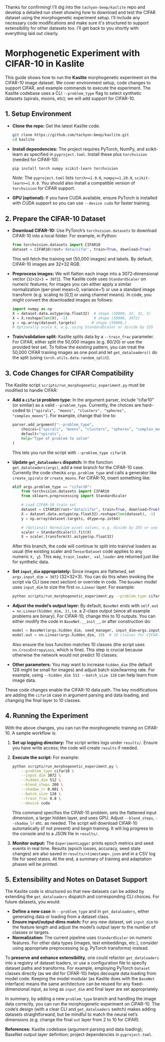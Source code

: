 Thanks for confirming! I’ll dig into the `tachyon-beep/kaslite` repo and develop a detailed run sheet showing how to download and test the CIFAR dataset using the morphogenetic experiment setup. I’ll include any necessary code modifications and make sure it's structured to support extensibility for other datasets too. I’ll get back to you shortly with everything laid out clearly.

# Morphogenetic Experiment with CIFAR-10 in Kaslite

This guide shows how to run the **Kaslite** morphogenetic experiment on the CIFAR-10 image dataset. We cover environment setup, code changes to support CIFAR, and example commands to execute the experiment. The Kaslite codebase uses a CLI `--problem_type` flag to select synthetic datasets (spirals, moons, etc); we will add support for CIFAR-10.

## 1. Setup Environment

* **Clone the repo:** Get the latest Kaslite code.

  ```bash
  git clone https://github.com/tachyon-beep/kaslite.git
  cd kaslite
  ```

* **Install dependencies:** The project requires PyTorch, NumPy, and scikit-learn as specified in `pyproject.toml`. Install these plus `torchvision` (needed for CIFAR-10):

  ```bash
  pip install torch numpy scikit-learn torchvision
  ```

  *Note:* The `pyproject.toml` lists `torch>=1.9.0`, `numpy>=1.20.0`, `scikit-learn>=1.0.0`. You should also install a compatible version of `torchvision` for CIFAR support.

* **GPU (optional):** If you have CUDA available, ensure PyTorch is installed with CUDA support so you can use `--device cuda` for faster training.

## 2. Prepare the CIFAR-10 Dataset

* **Download CIFAR-10:** Use PyTorch’s `torchvision.datasets` to download CIFAR-10 into a local folder. For example, in Python:

  ```python
  from torchvision.datasets import CIFAR10
  dataset = CIFAR10(root='data/cifar', train=True, download=True)
  ```

  This will fetch the training set (50,000 images) and labels. By default, CIFAR-10 images are 32×32 RGB.

* **Preprocess images:** We will flatten each image into a 3072‑dimensional vector (`32×32×3 = 3072`). The Kaslite code uses `StandardScaler` on numeric features; for images you can either apply a similar normalization (per-pixel mean=0, variance=1) or use a standard image transform (e.g. scaling to \[0,1] or using channel means). In code, you might convert the downloaded images as follows:

  ```python
  import numpy as np
  X = dataset.data.astype(np.float32)  # shape (50000, 32, 32, 3)
  X = X.reshape(len(X), -1)            # shape (50000, 3072)
  y = np.array(dataset.targets)       # shape (50000,)
  # Optionally scale X, e.g. using StandardScaler or divide by 255
  ```

* **Train/validation split:** Kaslite splits data by a `--train_frac` parameter. For CIFAR, either split the 50,000 images (e.g. 80/20) or use the provided test set. To follow the existing pattern, you can treat the 50,000 CIFAR training images as one pool and let `get_dataloaders()` do the split (using `torch.utils.data.random_split`).

## 3. Code Changes for CIFAR Compatibility

The Kaslite script `scripts/run_morphogenetic_experiment.py` must be modified to handle CIFAR:

* **Add a `cifar10` problem type:** In the argument parser, include “cifar10” (or similar) as a valid `--problem_type`. Currently, the choices are hard-coded to `["spirals", "moons", "clusters", "spheres", "complex_moons"]`. For example, change that line to:

  ```python
  parser.add_argument("--problem_type",
      choices=["spirals", "moons", "clusters", "spheres", "complex_moons", "cifar10"],
      default="spirals",
      help="Type of problem to solve"
  )
  ```

  This lets you run the script with `--problem_type cifar10`.

* **Update `get_dataloaders` dispatch:** In the function `get_dataloaders(args)`, add a new branch for the CIFAR-10 case. Currently the code checks `args.problem_type` and calls a generator like `create_spirals` or `create_moons`. For CIFAR-10, insert something like:

  ```python
  elif args.problem_type == "cifar10":
      from torchvision.datasets import CIFAR10
      from sklearn.preprocessing import StandardScaler

      # Load CIFAR-10 train set
      dataset = CIFAR10(root="data/cifar", train=True, download=True)
      X = dataset.data.astype(np.float32).reshape(len(dataset), -1)  # Flatten images
      y = np.array(dataset.targets, dtype=np.int64)

      # (Optional) Normalize pixel values, e.g. divide by 255 or use StandardScaler
      scaler = StandardScaler().fit(X)
      X = scaler.transform(X).astype(np.float32)
  ```

  After this branch, the code will continue to split into train/val loaders as usual (the existing scaler and `TensorDataset` code applies to any numeric `X, y`). This way, `train_loader, val_loader` are returned just like for synthetic data.

* **Set `input_dim` appropriately:** Since images are flattened, set `args.input_dim = 3072` (32×32×3). You can do this when invoking the script via CLI (see next section) or override in code. The `BaseNet` model uses `input_dim` to size the first `nn.Linear` layer. For example:

  ```bash
  python scripts/run_morphogenetic_experiment.py --problem_type cifar10 --input_dim 3072 ...
  ```

* **Adjust the model’s output layer:** By default, `BaseNet` ends with `self.out = nn.Linear(hidden_dim, 2)`, i.e. a 2-class output (since all example problems are binary). For CIFAR-10, change this to 10 outputs. You can either modify the code in `BaseNet.__init__`, or after construction do:

  ```python
  model = BaseNet(args.hidden_dim, seed_manager, input_dim=args.input_dim, ...)
  model.out = nn.Linear(args.hidden_dim, 10)  # 10 classes for CIFAR-10
  ```

  Also ensure the loss function matches 10 classes (the script uses `nn.CrossEntropyLoss`, which is fine). This step is crucial because otherwise the network would not predict 10 classes.

* **Other parameters:** You may want to increase `hidden_dim` (the default 128 might be small for images) and adjust batch size/learning rate. For example, using `--hidden_dim 512 --batch_size 128` can help learn from image data.

These code changes enable the CIFAR-10 data path. The key modifications are adding the `cifar10` case in argument parsing and data loading, and changing the final layer to 10 classes.

## 4. Running the Experiment

With the above changes, you can run the morphogenetic training on CIFAR-10. A sample workflow is:

1. **Set up logging directory:** The script writes logs under `results/`. Ensure you have write access; the code will create `results` if needed.

2. **Execute the script:** For example:

   ```bash
   python scripts/run_morphogenetic_experiment.py \
       --problem_type cifar10 \
       --input_dim 3072 \
       --hidden_dim 512 \
       --blend_steps 200 \
       --shadow_lr 0.001 \
       --batch_size 128 \
       --train_frac 0.8 \
       --device cuda
   ```

   This command specifies the CIFAR-10 problem, sets the flattened input dimension, a larger hidden layer, and uses GPU. Adjust `--blend_steps`, `--shadow_lr` etc. as needed. The script will download CIFAR-10 automatically (if not present) and begin training. It will log progress to the console and to a JSON file in `results/`.

3. **Monitor output:** The `ExperimentLogger` prints epoch metrics and seed events in real time. Results (epoch losses, accuracy, seed state changes) are also saved in `results/<timestamp>.json` and in a CSV log file for seed states. At the end, a summary of training and adaptation phases will be printed.

## 5. Extensibility and Notes on Dataset Support

The Kaslite code is structured so that new datasets can be added by extending the `get_dataloaders` dispatch and corresponding CLI choices. For future datasets, you would:

* **Define a new case** in `--problem_type` and in `get_dataloaders`, either generating data or loading from a dataset class.
* **Ensure input/output dims match:** For any new dataset, set `input_dim` to the feature length and adjust the model’s output layer to the number of classes or targets.
* **Normalization:** The current pipeline uses `StandardScaler` on numeric features. For other data types (images, text embeddings, etc.), consider using appropriate preprocessing (e.g. PyTorch transforms) instead.

To **preserve and enhance extensibility**, one could refactor `get_dataloaders` into a registry of dataset loaders, or use a configuration file to specify dataset paths and transforms. For example, employing PyTorch `Dataset` classes directly (as we did for CIFAR-10) helps decouple data loading from model code. Keeping the model modular (as Kaslite does with the `BaseNet` interface) means the same architecture can be reused for any fixed-dimensional input, as long as `input_dim` and final layer are set appropriately.

In summary, by adding a new `problem_type` branch and handling the image data correctly, you can run the morphogenetic experiment on CIFAR-10. The code’s design (with a clear CLI and `get_dataloaders` switch) makes adding datasets straightforward, but be mindful to match the neural net’s dimensions (e.g. change the final `out` layer from 2 to 10 for CIFAR).

**References:** Kaslite codebase (argument parsing and data loading); BaseNet output layer definition; project dependencies in `pyproject.toml`.
